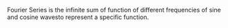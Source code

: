 Fourier Series is the infinite sum of function of different frequencies of sine and cosine wavesto represent a specific function.
